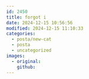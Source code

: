 ```yaml
---
id: 2450
title: forgot i
date: 2024-12-15 10:56:56
modified: 2024-12-15 11:10:33
categories:
  - posta/new-cat
  - posta
  - uncategorized
images:
  - original: 
    github: 
---
```



<!-- wp:image {"id":2398,"sizeSlug":"large","linkDestination":"none"} -->
<figure class="wp-block-image size-large"><img src="http://the-store.local/wp-content/uploads/2023/10/Template-1024x682.jpeg" alt="" class="wp-image-2398"/></figure>
<!-- /wp:image -->